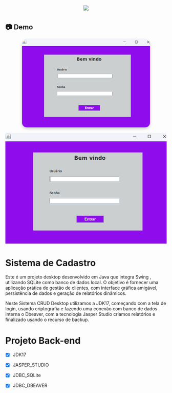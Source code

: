 <h1 align="center"><img src="https://user-images.githubusercontent.com/53831498/135899352-1463af04-5098-4741-bc8a-78c0877e1f96.png"></h1>

## :camera: Demo

<p align="center">
  <img src="login.png" alt="Login Demo" width="400" style="border-radius:15px; box-shadow: 0px 4px 10px rgba(0,0,0,0.2);" />
</p>

![Imagem](login.png)

# Sistema de Cadastro

Este é um projeto desktop desenvolvido em Java que integra Swing , utilizando SQLite como banco de dados local.
O objetivo é fornecer uma aplicação prática de gestão de clientes, com interface gráfica amigável, persistência de dados e geração de relatórios dinâmicos.

Neste Sistema CRUD Desktop utilizamos a JDK17, começando com a tela de login, usando criptografia e fazendo uma conexão com banco de dados interna o Dbeaver, com a tecnologia 
Jasper Studio criamos relatórios e finalizado usando o recurso de backup.

# Projeto Back-end

  - [x] JDK17
  - [x] JASPER_STUDIO
  - [x] JDBC_SQLite
  - [x] JDBC_DBEAVER


